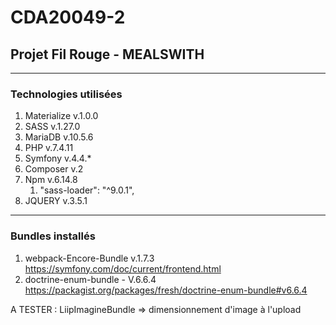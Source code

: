 # CDA20049-2
## Projet Fil Rouge - **MEALSWITH**

___
### Technologies utilisées
1. Materialize v.1.0.0
1. SASS v.1.27.0
1. MariaDB v.10.5.6
1. PHP v.7.4.11
1. Symfony v.4.4.*
1. Composer v.2
1. Npm v.6.14.8
    1. "sass-loader": "^9.0.1",
1. JQUERY v.3.5.1

___
### Bundles installés
1. webpack-Encore-Bundle v.1.7.3
<https://symfony.com/doc/current/frontend.html>
2. doctrine-enum-bundle - V.6.6.4
<https://packagist.org/packages/fresh/doctrine-enum-bundle#v6.6.4>

A TESTER : LiipImagineBundle => dimensionnement d'image à l'upload